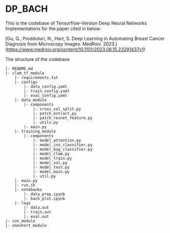 # DP_BACH
This is the codebase of Tensorflow-Version Deep Neural Networks Implementations for the paper cited in below:

[Gu, Q., Prodduturi, N., Hart, S. Deep Learning in Automating Breast Cancer Diagnosis from Microscopy Images. MedRxiv. 2023.] (https://www.medrxiv.org/content/10.1101/2023.06.15.23291437v1)

The structure of the codebase
```
|- README.md
|- clam_tf_module
    |- requirements.txt
    |- configs
        |- data_config.yaml
        |- train_config.yaml
        |- eval_config.yaml
    |- data_module
        |- components
            |- cross_val_split.py
            |- patch_extract.py
            |- patch_resnet_feature.py
            |- utils.py
        |- main.py
    |- training_module
        |- components
            |- model_attention.py
            |- model_ins_classifier.py
            |- model_bag_classifier.py
            |- model_clam.py
            |- model_train.py
            |- model_val.py
            |- model_test.py
            |- model_main.py
            |- util.py
    |- main.py
    |- run.sh
    |- notebooks
        |- data_prep.ipynb
        |- bach_plot.ipynb
    |- logs
        |- data.out
        |- train.out
        |- eval.out
|- cnn_module
|- oneshort_module
```
